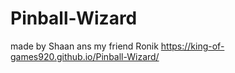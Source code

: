 # Pinball-Wizard
made by Shaan ans my friend Ronik
https://king-of-games920.github.io/Pinball-Wizard/


